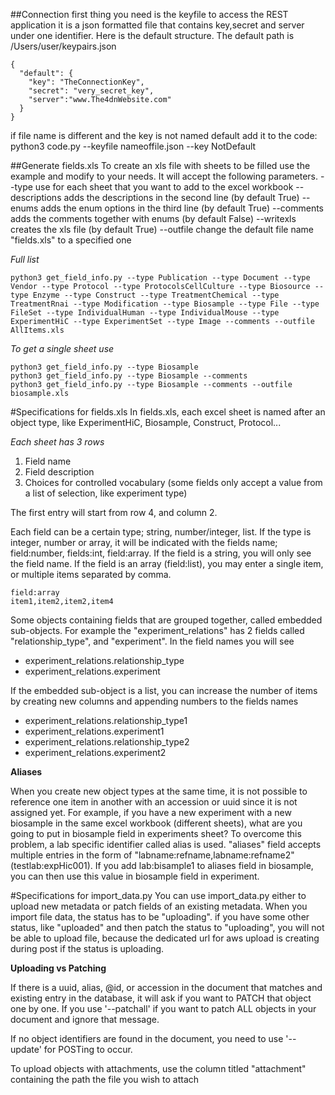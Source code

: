 
##Connection
first thing you need is the keyfile to access the REST application
it is a json formatted file that contains key,secret and server
under one identifier. Here is the default structure. The default path
is /Users/user/keypairs.json

    {
      "default": {
        "key": "TheConnectionKey",
        "secret": "very_secret_key",
        "server":"www.The4dnWebsite.com"
      }
    }
if file name is different and the key is not named default add it to the code:
python3 code.py --keyfile nameoffile.json --key NotDefault

##Generate fields.xls
To create an xls file with sheets to be filled use the example and modify to your needs. It will accept the following parameters.
--type           use for each sheet that you want to add to the excel workbook
--descriptions   adds the descriptions in the second line (by default True)
--enums          adds the enum options in the third line (by default True)
--comments       adds the comments together with enums (by default False)
--writexls       creates the xls file (by default True)
--outfile        change the default file name "fields.xls" to a specified one

*Full list*
~~~~
python3 get_field_info.py --type Publication --type Document --type Vendor --type Protocol --type ProtocolsCellCulture --type Biosource --type Enzyme --type Construct --type TreatmentChemical --type TreatmentRnai --type Modification --type Biosample --type File --type FileSet --type IndividualHuman --type IndividualMouse --type ExperimentHiC --type ExperimentSet --type Image --comments --outfile AllItems.xls

~~~~
*To get a single sheet use*
```
python3 get_field_info.py --type Biosample
python3 get_field_info.py --type Biosample --comments
python3 get_field_info.py --type Biosample --comments --outfile biosample.xls
```

#Specifications for fields.xls
In fields.xls, each excel sheet is named after an object type, like ExperimentHiC, Biosample, Construct, Protocol...

*Each sheet has 3 rows*
1) Field name
2) Field description
3) Choices for controlled vocabulary (some fields only accept a value from a list of selection, like experiment type)

The first entry will start from row 4, and column 2.

Each field can be a certain type; string, number/integer, list. If the type is integer, number or array, it will be indicated with the fields name; field:number, fields:int, field:array. If the field is a string, you will only see the field name.
If the field is an array (field:list), you may enter a single item, or multiple items separated by comma.

    field:array
    item1,item2,item2,item4

Some objects containing fields that are grouped together, called embedded sub-objects. For example the "experiment_relations" has 2 fields called "relationship_type", and "experiment". In the field names you will see
* experiment_relations.relationship_type
* experiment_relations.experiment

If the embedded sub-object is a list, you can increase the number of items by creating new columns and appending numbers to the fields names
* experiment_relations.relationship_type1
* experiment_relations.experiment1
* experiment_relations.relationship_type2
* experiment_relations.experiment2


**Aliases**

When you create new object types at the same time, it is not possible to reference one item in another with an accession or uuid since it is not assigned yet. For example, if you have a new experiment with a new biosample in the same excel workbook (different sheets), what are you going to put in biosample field in experiments sheet? To overcome this problem, a lab specific identifier called alias is used. "aliases" field accepts multiple entries in the form of "labname:refname,labname:refname2" (testlab:expHic001). If you add lab:bisample1 to aliases field in biosample, you can then use this value in biosample field in experiment.


#Specifications for import_data.py
You can use import_data.py either to upload new metadata or patch fields of an existing metadata.
When you import file data, the status has to be "uploading". if you have some other status, like "uploaded" and then patch the status to "uploading", you will not be able to upload file, because the dedicated url for aws upload is creating during post if the status is uploading.

**Uploading vs Patching**

If there is a uuid, alias, @id, or accession in the document that matches and existing entry in the database, it will ask if you want to PATCH that object one by one.
If you use '--patchall' if you want to patch ALL objects in your document and ignore that message.

If no object identifiers are found in the document, you need to use '--update' for POSTing to occur.

To upload objects with attachments, use the column titled "attachment" containing the path the file you wish to attach
